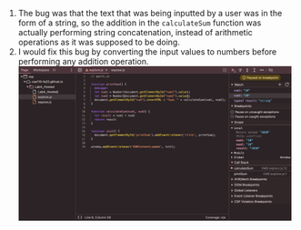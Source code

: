 1. The bug was that the text that was being inputted by a user was in the form of a string, so the addition in the `calculateSum` function was actually performing string concatenation, instead of arithmetic operations as it was supposed to be doing.
2. I would fix this bug by converting the input values to numbers before performing any addition operation. 
![Bug Fix](../../expand/screenshots/fix.png)